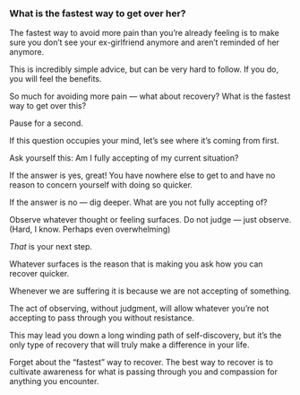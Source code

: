 
### What is the fastest way to get over her?

The fastest way to avoid more pain than you’re already feeling is to make sure you don’t see your ex-girlfriend anymore and aren’t reminded of her anymore.

This is incredibly simple advice, but can be very hard to follow. If you do, you will feel the benefits.

So much for avoiding more pain — what about recovery? What is the fastest way to get over this? 

Pause for a second.

If this question occupies your mind, let’s see where it’s coming from first.

Ask yourself this: Am I fully accepting of my current situation?

If the answer is yes, great! You have nowhere else to get to and have no reason to concern yourself with doing so quicker.

If the answer is no — dig deeper. What are you not fully accepting of?

Observe whatever thought or feeling surfaces. Do not judge — just observe. (Hard, I know. Perhaps even overwhelming)

_That_ is your next step.

Whatever surfaces is the reason that is making you ask how you can recover quicker.

Whenever we are suffering it is because we are not accepting of something. 

The act of observing, without judgment, will allow whatever you’re not accepting to pass through you without resistance.

This may lead you down a long winding path of self-discovery, but it’s the only type of recovery that will truly make a difference in your life.

Forget about the “fastest” way to recover. The best way to recover is to cultivate awareness for what is passing through you and compassion for anything you encounter.